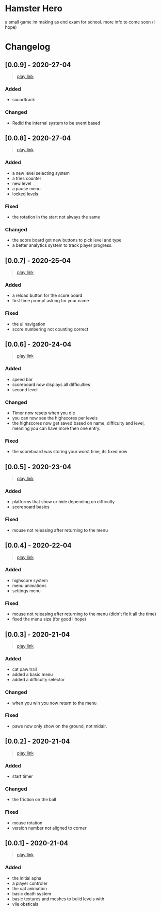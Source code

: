 # Hamster Hero

a small game im making as end exam for school.
more info to come soon (i hope)

# Changelog

## [0.0.9] - 2020-27-04
> [play link](http://triktron.com/Hamser-Heros)

### Added
- soundtrack

### Changed
- Redid the internal system to be event based

## [0.0.8] - 2020-27-04
> [play link](https://triktron.com/Hamser-Heros/0.0.8)

### Added
- a new level selecting system
- a tries counter
- new level
- a pause menu
- locked levels

### Fixed
- the rotation in the start not always the same

### Changed
- the score board got new buttons to pick level and type
- a better analytics system to track player progress.


## [0.0.7] - 2020-25-04
> [play link](https://triktron.com/Hamser-Heros/0.0.7)

### Added
- a reload button for the score board
- first time prompt asking for your name

### Fixed
- the ui navigation
- score numbering not counting correct

## [0.0.6] - 2020-24-04
> [play link](https://triktron.com/Hamser-Heros0.0.7)

### Added
- speed bar
- scoreboard now displays all difficulties
- second level

### Changed
- Timer now resets when you die
- you can now see the highscores per levels
- the highscores now get saved based on name, difficulty and level, meaning you can have more then one entry.

### Fixed
- the scoreboard was storing your worst time, its fixed now

## [0.0.5] - 2020-23-04
> [play link](https://triktron.com/Hamser-Heros/0.0.5)

### Added
- platforms that show or hide depending on difficulty
- scoreboard basics

### Fixed
- mouse not releasing after returning to the menu

## [0.0.4] - 2020-22-04
> [play link](https://triktron.com/Hamser-Heros/0.0.4)

### Added
- highscore system
- menu animations
- settings menu

### Fixed
- mouse not releasing after returning to the menu (didn't fix it all the time)
- fixed the menu size (for good i hope)

## [0.0.3] - 2020-21-04
> [play link](https://triktron.com/Hamser-Heros/0.0.3)

### Added
- cat paw trail
- added a basic menu
- added a difficulty selector

### Changed
- when you win you now return to the menu

### Fixed
- paws now only show on the ground, not midair.

## [0.0.2] - 2020-21-04
> [play link](https://triktron.com/Hamser-Heros/0.0.2)

### Added
- start timer

### Changed
- the friction on the ball

### Fixed
- mouse rotation
- version number not aligned to corner


## [0.0.1] - 2020-21-04
> [play link](https://triktron.com/Hamser-Heros/0.0.1)

### Added

 - the initial apha
 - a player controler
 - the cat animation
 - basic death system
 - basic textures and meshes to build levels with
 - vile obsticals
